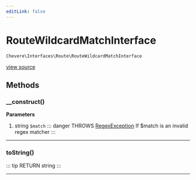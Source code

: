 ```yaml
---
editLink: false
---
```


# RouteWildcardMatchInterface

`Chevere\Interfaces\Route\RouteWildcardMatchInterface`

[view source](https://github.com/chevere/chevere/blob/master/interfaces/Route/RouteWildcardMatchInterface.php)

## Methods

### __construct()

**Parameters**

1. string `$match`
::: danger THROWS
[RegexException](./RegexException.md)
If $match is an invalid regex matcher
:::

---

### toString()

::: tip RETURN
string
:::

---

